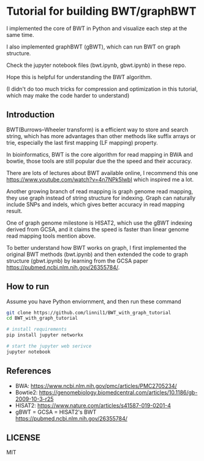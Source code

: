 # Tutorial for building BWT/graphBWT

I implemented the core of BWT in Python and visualize each step at the same time.

I also implemented graphBWT (gBWT), which can run BWT on graph structure.

Check the jupyter notebook files (bwt.ipynb, gbwt.ipynb) in these repo.

Hope this is helpful for understanding the BWT algorithm.

(I didn't do too much tricks for compression and optimization in this tutorial,
which may make the code harder to understand)


## Introduction

BWT(Burrows–Wheeler transform) is a efficient way to store and search string,
which has more advantages than other methods like suffix arrays or trie,
especially the last first mapping (LF mapping) property.

In bioinformatics, BWT is the core algorithm for read mapping in BWA and bowtie,
those tools are still popular due the the speed and their accuracy.

There are lots of lectures about BWT available online,
I recommend this one https://www.youtube.com/watch?v=4n7NPk5lwbI which inspired me a lot.

Another growing branch of read mapping is graph genome read mapping,
they use graph instead of string structure for indexing.
Graph can naturally include SNPs and indels,
which gives better accuracy in read mapping result.

One of graph genome milestone is HISAT2, which use the gBWT indexing derived from GCSA,
and it claims the speed is faster than linear genome read mapping tools mention above.

To better understand how BWT works on graph,
I first implemented the original BWT methods (bwt.ipynb) and then
extended the code to graph structure (gbwt.ipynb)
by learning from the GCSA paper https://pubmed.ncbi.nlm.nih.gov/26355784/.


## How to run

Assume you have Python enviornment, and then run these command

``` bash
git clone https://github.com/linnil1/BWT_with_graph_tutorial
cd BWT_with_graph_tutorial

# install requirements
pip install jupyter networkx

# start the jupyter web serivce
jupyter notebook
```


## References

* BWA: https://www.ncbi.nlm.nih.gov/pmc/articles/PMC2705234/
* Bowtie2: https://genomebiology.biomedcentral.com/articles/10.1186/gb-2009-10-3-r25
* HISAT2: https://www.nature.com/articles/s41587-019-0201-4
* gBWT = GCSA = HISAT2's BWT https://pubmed.ncbi.nlm.nih.gov/26355784/


## LICENSE
MIT
